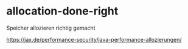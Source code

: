 # allocation-done-right

Speicher allozieren richtig gemacht

https://jax.de/performance-security/java-performance-allozierungen/
